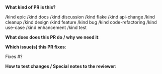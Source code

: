 **What kind of PR is this?**
<!--
DELETE the kind(s) which are not applicable before opening the PR.
-->

/kind epic
/kind docs
/kind discussion
/kind flake
/kind api-change
/kind cleanup
/kind design
/kind feature
/kind bug
/kind code-refactoring
/kind use-case
/kind enhancement
/kind test

**What does does this PR do / why we need it**:

**Which issue(s) this PR fixes**:

Fixes #?

**How to test changes / Special notes to the reviewer**:
